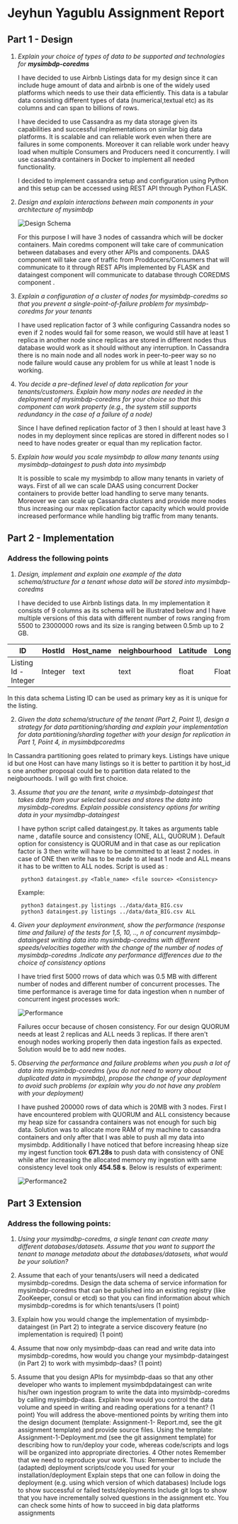 # Jeyhun Yagublu Assignment Report

## Part 1 - Design

1. *Explain your choice of types of data to be supported and technologies for*  ***mysimbdp-coredms***
    

    I have decided to use Airbnb Listings data for my design since it can include huge amount of data and airbnb is one of the widely used platforms which needs to use their data efficiently. This data is a tabular data consisting different types of data (numerical,textual etc) as its columns and can span to billions of rows. 
    
    I have decided to use Cassandra as my data storage given its capabilities and successful implementations on similar big data platforms. It is scalable and  can reliable work even when there are failures in some components. Moreover it can reliable work under heavy load when multiple Consumers and Producers need it concurrently. I will use cassandra containers in Docker to implement all needed functionality.

    I decided to implement cassandra setup and configuration using Python and this setup can be accessed using REST API through Python FLASK.




2. *Design and explain interactions between main components in your architecture of mysimbdp*


  
    ![Design Schema](Design_Schema.jpg "Design Schema")

    For this purpose I will have 3 nodes of cassandra which will be docker containers. Main coredms component will take care of communication between databases and every other APIs and components. DAAS component will take care of traffic from Prodducers/Consumers that will communicate to it through REST APIs  implemented by FLASK and dataingest component will communicate to database through  COREDMS component .



3. *Explain a configuration of a cluster of nodes for mysimbdp-coredms so that you prevent a single-point-of-failure problem for mysimbdp-coredms for your tenants* 


    I have used replication factor of 3  while configuring Cassandra nodes so even if 2 nodes would fail for some reason, we would still have at least 1 replica in another node since replicas are stored in different nodes thus database would work as it should without any interruption. In Cassandra there is no main node and all nodes work in peer-to-peer way so no node failure would cause any problem for us while at least 1 node is working.



4. *You decide a pre-defined level of data replication for your tenants/customers. Explain how many nodes are needed in the deployment of mysimbdp-coredms for your choice so that this component can work property (e.g., the system still supports redundancy in the case of a failure of a node)*

    Since I have defined replication factor of 3 then I should at least have  3 nodes in my deployment since replicas are stored in different nodes so I need to have nodes greater or equal than my replication factor.



5. *Explain how would you scale mysimbdp to allow many tenants using mysimbdp-dataingest to push data into mysimbdp*

    It is possible to scale my mysimbdp to allow many tenants in variety of ways. First of all we can scale DAAS using concurrent Docker containers to provide better load handling to serve many tenants. Moreover we can scale up Cassandra clusters and provide more nodes thus increasing our max replication factor capacity which would provide increased performance while handling big traffic from many tenants.



## Part 2 - Implementation 
### Address the following points


1. *Design, implement and explain one example of the data schema/structure for a tenant whose data will be stored into
mysimbdp-coredms*

    I have decided to use Airbnb listings data. In my implementation it consists of 9 columns as its schema will be illustrated below and I have multiple versions of this data with different number of rows ranging from 5500 to 23000000 rows and its size is ranging between 0.5mb  up to 2 GB.

| ID      | HostId | Host_name      | neighbourhood | Latitude      | Longitude | Room_type      | Price | Availability_365  | 
| ----------- | ----------- | ----------- | ----------- | ----------- | ----------- | ----------- | ----------- | ----------- |
| Listing Id -  Integer      |  Integer    |text    | text    | float    | Float    |  text    | Integer    |Availability - Integer   |



In this data schema Listing ID can be used as primary key as it is unique for the listing.

2. *Given the data schema/structure of the tenant (Part 2, Point 1), design a strategy for data partitioning/sharding and explain your implementation for data partitioning/sharding together with your design for replication in Part 1, Point 4, in mysimbdpcoredms*

In Cassandra partitioning goes related to primary keys. Listings have unique id but one Host can have many listings so it is better to partition it by host_id s  one another proposal could be to partition data related to the neigbourhoods. I will go with first choice.


3. *Assume that you are the tenant, write a mysimbdp-dataingest that takes data from your selected sources and stores the data into mysimbdp-coredms. Explain possible consistency options for writing data in your mysimdbp-dataingest*

    I have python script called dataingest.py. It takes as arguments table name , datafile source and consistency (ONE, ALL, QUORUM ). Default option for consistency is QUORUM and in that case as our replication factor is 3 then write will have to be committed to at least 2 nodes. in case of ONE then write has to be made to at least 1 node and ALL means it has to be written to ALL nodes.
    Script is used as :

        python3 dataingest.py <Table_name> <file source> <Consistency>

    Example:

        python3 dataingest.py listings ../data/data_BIG.csv 
        python3 dataingest.py listings ../data/data_BIG.csv ALL


4. *Given your deployment environment, show the performance (response time and failure) of the tests for 1,5, 10, .., n of concurrent mysimbdp-dataingest writing data into mysimbdp-coredms with different speeds/velocities together with the change of the number of nodes of mysimbdp-coredms .Indicate any performance differences due to the choice of consistency options*
 
    I have tried first 5000 rrows of data which was 0.5 MB with different number of nodes and different number of concurrent processes. The time performance is average time for data ingestion when n number of concurrent ingest processes work:


    ![Performance](Performance_0.5MB.jpg "Performance")

    Failures occur because of chosen consistency. For our design QUORUM needs at least 2 replicas and ALL needs 3 replicas. If there aren't enough nodes working properly then data ingestion fails as expected. Solution  would be to add new nodes.




5. *Observing the performance and failure problems when you push a lot of data into mysimbdp-coredms (you do not need to worry about duplicated data in mysimbdp), propose the change of your deployment to avoid such problems (or explain why you do not have any problem with your deployment)*

    I have pushed 200000 rows of data which is 20MB with 3 nodes. First I have encountered problem with QUORUM and ALL consistency because my heap size for cassandra containers was not enough for such big data. Solution was to allocate more RAM of my machine to cassandra containers and only after that I was able to push all my data into mysimbdp. Additionally I have noticed that before increasing hheap size my ingest function took **671.28s** to push data with consistency of ONE while after increasing the allocated memory my ingestion with same consistency level took only **454.58 s**. Below is resulsts of experiment:

    
    ![Performance2](performance_20mb.jpg "Performance2")



## Part 3 Extension 
  ### Address the following points:


1. *Using your mysimdbp-coredms, a single tenant can create many different databases/datasets. Assume that you want to support the tenant to manage metadata about the databases/datasets, what would be your solution?* 




2. Assume that each of your tenants/users will need a dedicated mysimbdp-coredms. Design the data schema of service
information for mysimbdp-coredms that can be published into an existing registry (like ZooKeeper, consul or etcd) so that
you can find information about which mysimbdp-coredms is for which tenants/users (1 point)
3. Explain how you would change the implementation of mysimbdp-dataingest (in Part 2) to integrate a service discovery
feature (no implementation is required) (1 point)
4. Assume that now only mysimbdp-daas can read and write data into mysimbdp-coredms, how would you change your
mysimbdp-dataingest (in Part 2) to work with mysimbdp-daas? (1 point)
5. Assume that you design APIs for mysimbdp-daas so that any other developer who wants to implement mysimbdpdataingest can write his/her own ingestion program to write the data into mysimbdp-coredms by calling mysimbdp-daas.
Explain how would you control the data volume and speed in writing and reading operations for a tenant? (1 point)
You will address the above-mentioned points by writing them into the design document (template: Assignment-1-
Report.md, see the git assignment template) and provide source files.
Using the template: Assignment-1-Deployment.md (see the git assignment template) for describing how to run/deploy
your code, whereas code/scripts and logs will be organized into appropriate directories.
4 Other notes
Remember that we need to reproduce your work. Thus:
Remember to include the (adapted) deployment scripts/code you used for your installation/deployment
Explain steps that one can follow in doing the deployment (e.g. using which version of which databases)
Include logs to show successful or failed tests/deployments
Include git logs to show that you have incrementally solved questions in the assignment
etc.
You can check some hints of how to succeed in big data platforms assignments